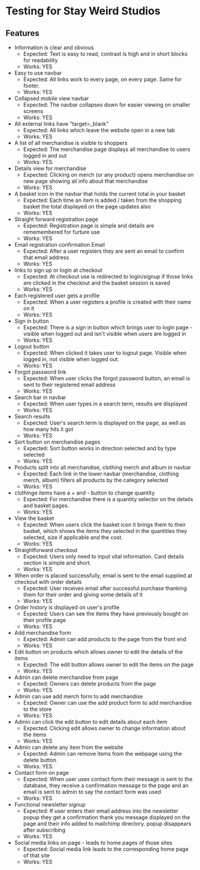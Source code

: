 
# Testing for Stay Weird Studios

## Features 

* Information is clear and obvious
    * Expected: Text is easy to read, contrast is high and in short blocks for readability 
    * Works: YES
* Easy to use navbar
    * Expected: All links work to every page, on every page. Same for footer.
    * Works: YES
* Collapsed mobile view navbar
    * Expected: The navbar collapses down for easier viewing on smaller screens
    * Works: YES
* All external links have "target=_blank"
    * Expected: All links which leave the website open in a new tab
    * Works: YES
* A list of all merchandise is visible to shoppers
    * Expected: The merchandise page displays all merchandise to users logged in and out
    * Works: YES
* Details view for merchandise 
    * Expected: Clicking on merch (or any product) opens merchandise on new page showing all info about that merchandise
    * Works: YES
* A basket icon in the navbar that holds the current total in your basket
    * Expected: Each time an item is added / taken from the shopping basket the total displayed on the page updates also
    * Works: YES
* Straight forward registration page
    * Expected: Registration page is simple and details are rememembered for furture use
    * Works: YES
* Email registration confirmation Email
    * Expected: After a user registers they are sent an email to confirm that email address
    * Works: YES
* links to sign up or login at checkout
    * Expected: At checkout use is redirected to login/signup if those links are clicked in the checkout and the basket session is saved
    * Works: YES
* Each registered user gets a profile
    * Expected: When a user registers a profile is created with their name on it
    * Works: YES
* Sign in button
    * Expected: There is a sign in button which brings user to login page - visible when logged out and isn't visible when users are logged in 
    * Works: YES
* Logout button
    * Expected: When clicked it takes user to logout page. Visible when logged in, not visible when logged out.
    * Works: YES
* Forgot password link 
    * Expected: When user clicks the forgot password button, an email is sent to their registered email address
    * Works: YES
* Search bar in navbar
    * Expected: When user types in a search term, results are displayed
    * Works: YES
* Search results
    * Expected: User's search term is displayed on the page, as well as how many hits it got
    * Works: YES
* Sort button on merchandise pages
    * Expected: Sort button works in direction selected and by type selected
    * Works: YES
* Products split into all merchandise, clothing merch and album in navbar
    * Expected: Each link in the lower navbar (merchandise, clothing merch, album) filters all products by the category selected
    * Works: YES
* clothinge items have a + and - button to change quantity
    * Expected: For merchandise there is a quantity selector on the details and basket pages. 
    * Works: YES
* View the basket 
    * Expected: When users click the basket icon it brings them to their basket, which shows the items they selected in the quantities they selected, size if applicable and the cost.
    * Works: YES
* Straightforward checkout
    * Expected: Users only need to input vital information. Card details section is simple and short.
    * Works: YES
* When order is placed successfully, email is sent to the email supplied at checkout with order details
    * Expected: User receives email after successful purchase thanking them for their order and giving some details of it
    * Works: YES
* Order history is displayed on user's profile
    * Expected: Users can see the items they have previously bought on their profile page
    * Works: YES
* Add merchandise form
    * Expected: Admin can add products to the page from the front end
    * Works: YES
* Edit button on products which allows owner to edit the details of the items
    * Expected: The edit button allows owner to edit the items on the page
    * Works: YES
* Admin can delete merchandise from page
    * Expected: Owners can delete products from the page
    * Works: YES
* Admin can use add merch form to add merchandise
    * Expected: Owner can use the add product form to add merchandise to the store
    * Works: YES
* Admin can click the edit button to edit details about each item
    * Expected: Clicking edit allows owner to change information about the items
    * Works: YES
* Admin can delete any item from the website
    * Expected: Admin can remove items from the webpage using the delete button
    * Works: YES
* Contact form on page
    * Expected: When user uses contact form their message is sent to the database, they receive a confirmation message to the page and an email is sent to admin to say the contact form was used
    * Works: YES
* Functional newsletter signup
    * Expected: If user enters their email address into the newsletter popup they get a confirmation thank you message displayed on the page and their info added to mailchimp directory. popup disappears after subscribing
    * Works: YES
* Social media links on page - leads to home pages of those sites
    * Expected: Social media link leads to the corresponding home page of that site
    * Works: YES

